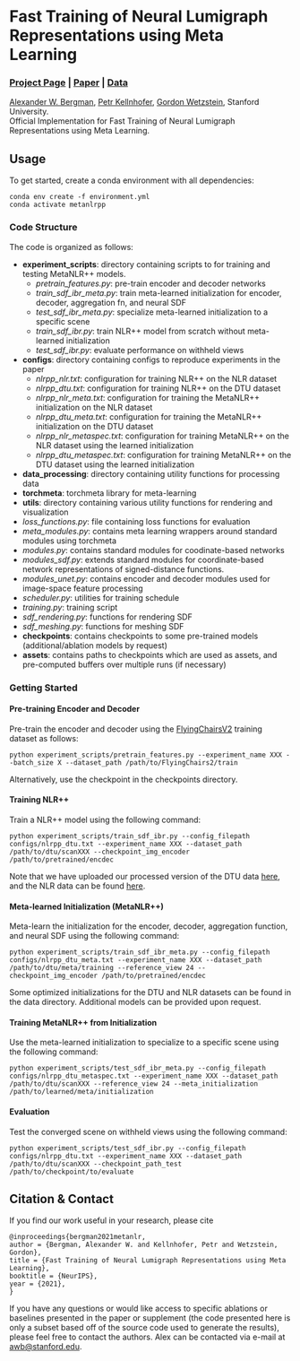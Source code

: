 # Fast Training of Neural Lumigraph Representations using Meta Learning
### [Project Page](http://www.computationalimaging.org/publications/metanlr/) | [Paper](https://arxiv.org/abs/2106.14942) | [Data](https://drive.google.com/drive/folders/1dne-NheNYMPVhT4jV-76OiBLUXmLt1xm?usp=sharing)

[Alexander W. Bergman](http://alexanderbergman7.github.io),
[Petr Kellnhofer](https://kellnhofer.xyz/),
[Gordon Wetzstein](https://stanford.edu/~gordonwz/),
Stanford University. <br>
Official Implementation for Fast Training of Neural Lumigraph Representations using Meta Learning.

## Usage
To get started, create a conda environment with all dependencies:
```
conda env create -f environment.yml
conda activate metanlrpp
```

### Code Structure
The code is organized as follows:
- **experiment_scripts**: directory containing scripts to for training and testing MetaNLR++ models.
  - *pretrain_features.py*: pre-train encoder and decoder networks
  - *train_sdf_ibr_meta.py*: train meta-learned initialization for encoder, decoder, aggregation fn, and neural SDF
  - *test_sdf_ibr_meta.py*: specialize meta-learned initialization to a specific scene
  - *train_sdf_ibr.py*: train NLR++ model from scratch without meta-learned initialization
  - *test_sdf_ibr.py*: evaluate performance on withheld views
- **configs**: directory containing configs to reproduce experiments in the paper
  - *nlrpp_nlr.txt*: configuration for training NLR++ on the NLR dataset
  - *nlrpp_dtu.txt*: configuration for training NLR++ on the DTU dataset
  - *nlrpp_nlr_meta.txt*: configuration for training the MetaNLR++ initialization on the NLR dataset
  - *nlrpp_dtu_meta.txt*: configuration for training the MetaNLR++ initialization on the DTU dataset
  - *nlrpp_nlr_metaspec.txt*: configuration for training MetaNLR++ on the NLR dataset using the learned initialization
  - *nlrpp_dtu_metaspec.txt*: configuration for training MetaNLR++ on the DTU dataset using the learned initialization
- **data_processing**: directory containing utility functions for processing data
- **torchmeta**: torchmeta library for meta-learning
- **utils**: directory containing various utility functions for rendering and visualization
- *loss_functions.py*: file containing loss functions for evaluation
- *meta_modules.py*: contains meta learning wrappers around standard modules using torchmeta
- *modules.py*: contains standard modules for coodinate-based networks
- *modules_sdf.py*: extends standard modules for coordinate-based network representations of signed-distance functions.
- *modules_unet.py*: contains encoder and decoder modules used for image-space feature processing
- *scheduler.py*: utilities for training schedule
- *training.py*: training script
- *sdf_rendering.py*: functions for rendering SDF
- *sdf_meshing.py*: functions for meshing SDF
- **checkpoints**: contains checkpoints to some pre-trained models (additional/ablation models by request)
- **assets**: contains paths to checkpoints which are used as assets, and pre-computed buffers over multiple runs (if necessary)

### Getting Started

#### Pre-training Encoder and Decoder
Pre-train the encoder and decoder using the [FlyingChairsV2](https://lmb.informatik.uni-freiburg.de/resources/datasets/FlyingChairs.en.html#flyingchairs2) training dataset as follows:
```
python experiment_scripts/pretrain_features.py --experiment_name XXX --batch_size X --dataset_path /path/to/FlyingChairs2/train
```
Alternatively, use the checkpoint in the checkpoints directory.

#### Training NLR++
Train a NLR++ model using the following command:
```
python experiment_scripts/train_sdf_ibr.py --config_filepath configs/nlrpp_dtu.txt --experiment_name XXX --dataset_path /path/to/dtu/scanXXX --checkpoint_img_encoder /path/to/pretrained/encdec
```

Note that we have uploaded our processed version of the DTU data [here](https://drive.google.com/drive/folders/1dne-NheNYMPVhT4jV-76OiBLUXmLt1xm?usp=sharing), and the NLR data can be found [here](http://www.computationalimaging.org/publications/nlr/).

#### Meta-learned Initialization (MetaNLR++)
Meta-learn the initialization for the encoder, decoder, aggregation function, and neural SDF using the following command:
```
python experiment_scripts/train_sdf_ibr_meta.py --config_filepath configs/nlrpp_dtu_meta.txt --experiment_name XXX --dataset_path /path/to/dtu/meta/training --reference_view 24 --checkpoint_img_encoder /path/to/pretrained/encdec
```

Some optimized initializations for the DTU and NLR datasets can be found in the data directory. Additional models can be provided upon request.

#### Training MetaNLR++ from Initialization
Use the meta-learned initialization to specialize to a specific scene using the following command:
```
python experiment_scripts/test_sdf_ibr_meta.py --config_filepath configs/nlrpp_dtu_metaspec.txt --experiment_name XXX --dataset_path /path/to/dtu/scanXXX --reference_view 24 --meta_initialization /path/to/learned/meta/initialization
```

#### Evaluation
Test the converged scene on withheld views using the following command:
```
python experiment_scripts/test_sdf_ibr.py --config_filepath configs/nlrpp_dtu.txt --experiment_name XXX --dataset_path /path/to/dtu/scanXXX --checkpoint_path_test /path/to/checkpoint/to/evaluate
```

## Citation \& Contact
If you find our work useful in your research, please cite
```
@inproceedings{bergman2021metanlr,
author = {Bergman, Alexander W. and Kellnhofer, Petr and Wetzstein, Gordon},
title = {Fast Training of Neural Lumigraph Representations using Meta Learning},
booktitle = {NeurIPS},
year = {2021},
}
```

If you have any questions or would like access to specific ablations or baselines presented in the paper or supplement (the code presented here is only a subset based off of the source code used to generate the results), please feel free to contact the authors. Alex can be contacted via e-mail at awb@stanford.edu. 
